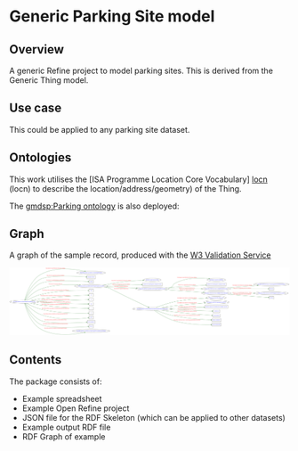 Generic Parking Site model
==============================

Overview
--------
A generic Refine project to model parking sites.
This is derived from the Generic Thing model.

Use case
--------
This could be applied to any parking site dataset.

Ontologies
----------
This work utilises the [ISA Programme Location Core Vocabulary] [locn] (locn) to describe the location/address/geometry) of the Thing.

[locn]: http://www.w3.org/ns/locn.html

The [gmdsp:Parking ontology][gmdsp] is also deployed:

[gmdsp]: https://raw.githubusercontent.com/GMDSP-Linked-Data/ontologies/master/parking/parking-ontology.ttl

Graph
---------

A graph of the sample record, produced with the [W3 Validation Service][w3]

[w3]: http://www.w3.org/RDF/Validator/

![Graph](https://raw.githubusercontent.com/GMDSP-Linked-Data/Parking/master/GenericParkingSite/GenericParkingSite-graph.png)


Contents
--------
The package consists of:

- Example spreadsheet
- Example Open Refine project 
- JSON file for the RDF Skeleton (which can be applied to other datasets)
- Example output RDF file
- RDF Graph of example


